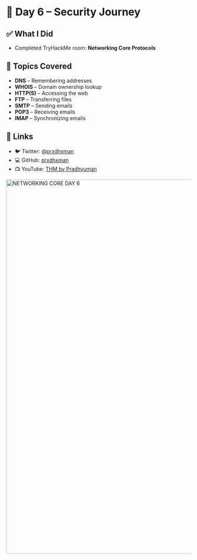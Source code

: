 # 📅 Day 6 – Security Journey

## ✅ What I Did
- Completed TryHackMe room: **Networking Core Protocols**

## 📌 Topics Covered
- **DNS** – Remembering addresses
- **WHOIS** – Domain ownership lookup
- **HTTP(S)** – Accessing the web
- **FTP** – Transferring files
- **SMTP** – Sending emails
- **POP3** – Receiving emails
- **IMAP** – Synchronizing emails

## 🔗 Links
- 🐦 Twitter: [@prxdhxman](https://x.com/prxdhxman)
- 💻 GitHub: [prxdhxman](https://github.com/prxdhxman)
- 📺 YouTube: [THM by Pradhyuman](https://www.youtube.com/@thmbypradhyuman)
<img width="1918" height="1017" alt="NETWORKING CORE DAY 6" src="https://github.com/user-attachments/assets/ec77a357-0474-46ff-832f-44b46682976e" />
